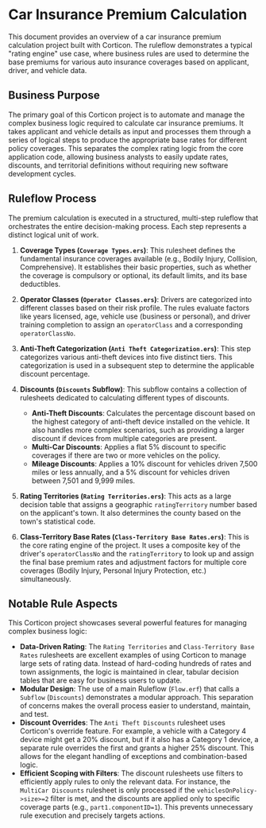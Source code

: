
# Car Insurance Premium Calculation 

This document provides an overview of a car insurance premium calculation project built with Corticon. The ruleflow demonstrates a typical "rating engine" use case, where business rules are used to determine the base premiums for various auto insurance coverages based on applicant, driver, and vehicle data.

## Business Purpose

The primary goal of this Corticon project is to automate and manage the complex business logic required to calculate car insurance premiums. It takes applicant and vehicle details as input and processes them through a series of logical steps to produce the appropriate base rates for different policy coverages. This separates the complex rating logic from the core application code, allowing business analysts to easily update rates, discounts, and territorial definitions without requiring new software development cycles.

## Ruleflow Process

The premium calculation is executed in a structured, multi-step ruleflow that orchestrates the entire decision-making process. Each step represents a distinct logical unit of work.

1.  **Coverage Types (`Coverage Types.ers`)**: This rulesheet defines the fundamental insurance coverages available (e.g., Bodily Injury, Collision, Comprehensive). It establishes their basic properties, such as whether the coverage is compulsory or optional, its default limits, and its base deductibles.

2.  **Operator Classes (`Operator Classes.ers`)**: Drivers are categorized into different classes based on their risk profile. The rules evaluate factors like years licensed, age, vehicle use (business or personal), and driver training completion to assign an `operatorClass` and a corresponding `operatorClassNo`.

3.  **Anti-Theft Categorization (`Anti Theft Categorization.ers`)**: This step categorizes various anti-theft devices into five distinct tiers. This categorization is used in a subsequent step to determine the applicable discount percentage.

4.  **Discounts (`Discounts` Subflow)**: This subflow contains a collection of rulesheets dedicated to calculating different types of discounts.
    * **Anti-Theft Discounts**: Calculates the percentage discount based on the highest category of anti-theft device installed on the vehicle. It also handles more complex scenarios, such as providing a larger discount if devices from multiple categories are present.
    * **Multi-Car Discounts**: Applies a flat 5% discount to specific coverages if there are two or more vehicles on the policy.
    * **Mileage Discounts**: Applies a 10% discount for vehicles driven 7,500 miles or less annually, and a 5% discount for vehicles driven between 7,501 and 9,999 miles.

5.  **Rating Territories (`Rating Territories.ers`)**: This acts as a large decision table that assigns a geographic `ratingTerritory` number based on the applicant's town. It also determines the county based on the town's statistical code.

6.  **Class-Territory Base Rates (`Class-Territory Base Rates.ers`)**: This is the core rating engine of the project. It uses a composite key of the driver's `operatorClassNo` and the `ratingTerritory` to look up and assign the final base premium rates and adjustment factors for multiple core coverages (Bodily Injury, Personal Injury Protection, etc.) simultaneously.

## Notable Rule Aspects

This Corticon project showcases several powerful features for managing complex business logic:

* **Data-Driven Rating**: The `Rating Territories` and `Class-Territory Base Rates` rulesheets are excellent examples of using Corticon to manage large sets of rating data. Instead of hard-coding hundreds of rates and town assignments, the logic is maintained in clear, tabular decision tables that are easy for business users to update.
* **Modular Design**: The use of a main Ruleflow (`Flow.erf`) that calls a `Subflow` (`Discounts`) demonstrates a modular approach. This separation of concerns makes the overall process easier to understand, maintain, and test.
* **Discount Overrides**: The `Anti Theft Discounts` rulesheet uses Corticon's override feature. For example, a vehicle with a Category 4 device might get a 20% discount, but if it also has a Category 1 device, a separate rule overrides the first and grants a higher 25% discount. This allows for the elegant handling of exceptions and combination-based logic.
* **Efficient Scoping with Filters**: The discount rulesheets use filters to efficiently apply rules to only the relevant data. For instance, the `MultiCar Discounts` rulesheet is only processed if the `vehiclesOnPolicy->size>=2` filter is met, and the discounts are applied only to specific coverage parts (e.g., `part1.componentID=1`). This prevents unnecessary rule execution and precisely targets actions.